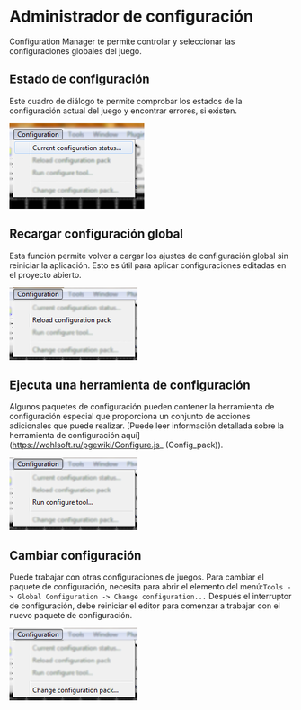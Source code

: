 # Administrador de configuración
Configuration Manager te permite controlar y seleccionar las configuraciones globales del juego.

## Estado de configuración
Este cuadro de diálogo te permite comprobar los estados de la configuración actual del juego y encontrar errores, si existen.

![007_configStatus](screenshots/Tools/007_configStatus.png)

<ImageZoom
  alt="008_ConfigStatusBox"
  url="screenshots/Tools/008_ConfigStatusBox.png" 
  :border="true"
/>

## Recargar configuración global
Esta función permite volver a cargar los ajustes de configuración global sin reiniciar la aplicación.
Esto es útil para aplicar configuraciones editadas en el proyecto abierto.

![ReloadConfig](screenshots/Tools/ReloadConfig_menu.png)

## Ejecuta una herramienta de configuración
Algunos paquetes de configuración pueden contener la herramienta de configuración especial que proporciona un conjunto de
acciones adicionales que puede realizar.
[Puede leer información detallada sobre la herramienta de configuración aquí] (https://wohlsoft.ru/pgewiki/Configure.js_ (Config_pack)).

![RunConfigTool](screenshots/Tools/RunConfigTool.png)

## Cambiar configuración
Puede trabajar con otras configuraciones de juegos. Para cambiar el paquete de configuración, necesita
para abrir el elemento del menú:`Tools -> Global Configuration -> Change configuration...` Después
el interruptor de configuración, debe reiniciar el editor para comenzar a trabajar con el nuevo
paquete de configuración.

![ConfigChange](screenshots/Tools/ConfigChange.png)
